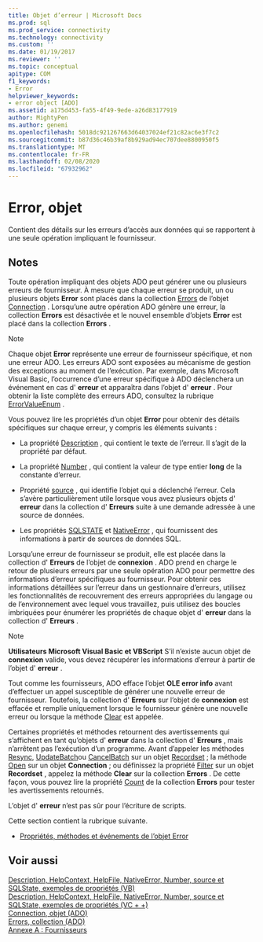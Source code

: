 ```yaml
---
title: Objet d’erreur | Microsoft Docs
ms.prod: sql
ms.prod_service: connectivity
ms.technology: connectivity
ms.custom: ''
ms.date: 01/19/2017
ms.reviewer: ''
ms.topic: conceptual
apitype: COM
f1_keywords:
- Error
helpviewer_keywords:
- error object [ADO]
ms.assetid: a175d453-fa55-4f49-9ede-a26d83177919
author: MightyPen
ms.author: genemi
ms.openlocfilehash: 5018dc921267663d64037024ef21c82ac6e3f7c2
ms.sourcegitcommit: b87d36c46b39af8b929ad94ec707dee8800950f5
ms.translationtype: MT
ms.contentlocale: fr-FR
ms.lasthandoff: 02/08/2020
ms.locfileid: "67932962"
---
```

# <a name="error-object"></a>Error, objet
Contient des détails sur les erreurs d’accès aux données qui se rapportent à une seule opération impliquant le fournisseur.  
  
## <a name="remarks"></a>Notes  
 Toute opération impliquant des objets ADO peut générer une ou plusieurs erreurs de fournisseur. À mesure que chaque erreur se produit, un ou plusieurs objets **Error** sont placés dans la collection [Errors](../../../ado/reference/ado-api/errors-collection-ado.md) de l’objet [Connection](../../../ado/reference/ado-api/connection-object-ado.md) . Lorsqu’une autre opération ADO génère une erreur, la collection **Errors** est désactivée et le nouvel ensemble d’objets **Error** est placé dans la collection **Errors** .  
  
> [!NOTE]
>  Chaque objet **Error** représente une erreur de fournisseur spécifique, et non une erreur ADO. Les erreurs ADO sont exposées au mécanisme de gestion des exceptions au moment de l’exécution. Par exemple, dans Microsoft Visual Basic, l’occurrence d’une erreur spécifique à ADO déclenchera un événement en cas d' **erreur** et apparaîtra dans l’objet d' **erreur** . Pour obtenir la liste complète des erreurs ADO, consultez la rubrique [ErrorValueEnum](../../../ado/reference/ado-api/errorvalueenum.md) .  
  
 Vous pouvez lire les propriétés d’un objet **Error** pour obtenir des détails spécifiques sur chaque erreur, y compris les éléments suivants :  
  
-   La propriété [Description](../../../ado/reference/ado-api/description-property.md) , qui contient le texte de l’erreur. Il s’agit de la propriété par défaut.  
  
-   La propriété [Number](../../../ado/reference/ado-api/number-property-ado.md) , qui contient la valeur de type entier **long** de la constante d’erreur.  
  
-   Propriété [source](../../../ado/reference/ado-api/source-property-ado-error.md) , qui identifie l’objet qui a déclenché l’erreur. Cela s’avère particulièrement utile lorsque vous avez plusieurs objets d' **erreur** dans la collection d' **Erreurs** suite à une demande adressée à une source de données.  
  
-   Les propriétés [SQLSTATE](../../../ado/reference/ado-api/sqlstate-property.md) et [NativeError](../../../ado/reference/ado-api/nativeerror-property-ado.md) , qui fournissent des informations à partir de sources de données SQL.  
  
 Lorsqu’une erreur de fournisseur se produit, elle est placée dans la collection d' **Erreurs** de l’objet de **connexion** . ADO prend en charge le retour de plusieurs erreurs par une seule opération ADO pour permettre des informations d’erreur spécifiques au fournisseur. Pour obtenir ces informations détaillées sur l’erreur dans un gestionnaire d’erreurs, utilisez les fonctionnalités de recouvrement des erreurs appropriées du langage ou de l’environnement avec lequel vous travaillez, puis utilisez des boucles imbriquées pour énumérer les propriétés de chaque objet d' **erreur** dans la collection d' **Erreurs** .  
  
> [!NOTE]
>  **Utilisateurs Microsoft Visual Basic et VBScript** S’il n’existe aucun objet de **connexion** valide, vous devez récupérer les informations d’erreur à partir de l’objet d' **erreur** .  
  
 Tout comme les fournisseurs, ADO efface l’objet **OLE error info** avant d’effectuer un appel susceptible de générer une nouvelle erreur de fournisseur. Toutefois, la collection d' **Erreurs** sur l’objet de **connexion** est effacée et remplie uniquement lorsque le fournisseur génère une nouvelle erreur ou lorsque la méthode [Clear](../../../ado/reference/ado-api/clear-method-ado.md) est appelée.  
  
 Certaines propriétés et méthodes retournent des avertissements qui s’affichent en tant qu’objets d' **erreur** dans la collection d' **Erreurs** , mais n’arrêtent pas l’exécution d’un programme. Avant d’appeler les méthodes [Resync](../../../ado/reference/ado-api/resync-method.md), [UpdateBatch](../../../ado/reference/ado-api/updatebatch-method.md)ou [CancelBatch](../../../ado/reference/ado-api/cancelbatch-method-ado.md) sur un objet [Recordset](../../../ado/reference/ado-api/recordset-object-ado.md) ; la méthode [Open](../../../ado/reference/ado-api/open-method-ado-connection.md) sur un objet **Connection** ; ou définissez la propriété [Filter](../../../ado/reference/ado-api/filter-property.md) sur un objet **Recordset** , appelez la méthode **Clear** sur la collection **Errors** . De cette façon, vous pouvez lire la propriété [Count](../../../ado/reference/ado-api/count-property-ado.md) de la collection **Errors** pour tester les avertissements retournés.  
  
 L’objet d' **erreur** n’est pas sûr pour l’écriture de scripts.  
  
 Cette section contient la rubrique suivante.  
  
-   [Propriétés, méthodes et événements de l’objet Error](../../../ado/reference/ado-api/error-object-properties-methods-and-events.md)  
  
## <a name="see-also"></a>Voir aussi  
 [Description, HelpContext, HelpFile, NativeError, Number, source et SQLState, exemples de propriétés (VB)](../../../ado/reference/ado-api/description-helpcontext-helpfile-nativeerror-number-source-example-vb.md)   
 [Description, HelpContext, HelpFile, NativeError, Number, source et SQLState, exemples de propriétés (VC + +)](../../../ado/reference/ado-api/description-helpcontext-helpfile-nativeerror-number-source-example-vc.md)   
 [Connection, objet (ADO)](../../../ado/reference/ado-api/connection-object-ado.md)   
 [Errors, collection (ADO)](../../../ado/reference/ado-api/errors-collection-ado.md)   
 [Annexe A : Fournisseurs](../../../ado/guide/appendixes/appendix-a-providers.md)
